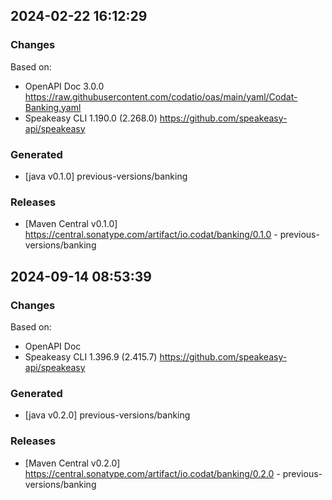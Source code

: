 

## 2024-02-22 16:12:29
### Changes
Based on:
- OpenAPI Doc 3.0.0 https://raw.githubusercontent.com/codatio/oas/main/yaml/Codat-Banking.yaml
- Speakeasy CLI 1.190.0 (2.268.0) https://github.com/speakeasy-api/speakeasy
### Generated
- [java v0.1.0] previous-versions/banking
### Releases
- [Maven Central v0.1.0] https://central.sonatype.com/artifact/io.codat/banking/0.1.0 - previous-versions/banking

## 2024-09-14 08:53:39
### Changes
Based on:
- OpenAPI Doc  
- Speakeasy CLI 1.396.9 (2.415.7) https://github.com/speakeasy-api/speakeasy
### Generated
- [java v0.2.0] previous-versions/banking
### Releases
- [Maven Central v0.2.0] https://central.sonatype.com/artifact/io.codat/banking/0.2.0 - previous-versions/banking